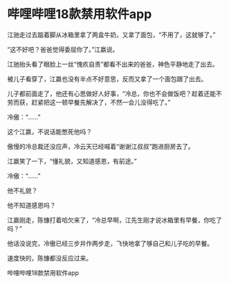 # 哔哩哔哩18款禁用软件app


江驰走过去踮着脚从冰箱里拿了两盒牛奶，又拿了面包，“不用了，这就够了。”

“这不好吧？爸爸觉得委屈你了。”江嬴说。

江驰抬头看了眼脸上一丝“愧疚自责”都看不出来的爸爸，神色平静地走了出去。

被儿子看穿了，江嬴也没有半点不好意思，反而又拿了一个面包跟了出去。

儿子都前面走了，他还有心思做好人好事，“冷总，你也不会做饭吧？趁着还能不劳而获，赶紧把这一顿早餐先解决了，不然一会儿没得吃了。”

冷傲：“……”

这个江嬴，不说话能憋死他吗？

傲慢的冷总裁还没应声，冷云天已经喊着“谢谢江叔叔”跑进厨房去了。

江嬴笑了一下，“懂礼貌，又知道感恩，有前途。”

冷傲：“……”

他不礼貌？

他不知道感恩吗？

江嬴刚走，陈慷打着哈欠来了，“冷总早啊，江先生刚才说冰箱里有早餐，你吃了吗？”

他话没说完，冷傲已经三步并作两步走，飞快地拿了够自己和儿子吃的早餐。

速度快的，陈慷都没反应过来。

哔哩哔哩18款禁用软件app
